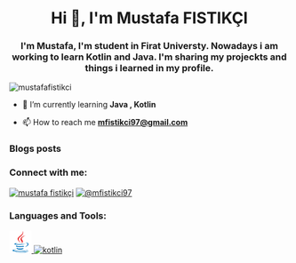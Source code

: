 <h1 align="center">Hi 👋, I'm Mustafa FISTIKÇI</h1>
<h3 align="center">I'm Mustafa, I'm student in Firat Universty. Nowadays i am working to learn Kotlin and Java. I'm sharing my projeckts and things i learned in my profile.</h3>

<p align="left"> <img src="https://komarev.com/ghpvc/?username=mustafafistikci&label=Profile%20views&color=0e75b6&style=flat" alt="mustafafistikci" /> </p>

- 🌱 I’m currently learning **Java , Kotlin**

- 📫 How to reach me **mfistikci97@gmail.com**

### Blogs posts
<!-- BLOG-POST-LIST:START -->
<!-- BLOG-POST-LIST:END -->

<h3 align="left">Connect with me:</h3>
<p align="left">
<a href="https://linkedin.com/in/mustafa fistikçi" target="blank"><img align="center" src="https://raw.githubusercontent.com/rahuldkjain/github-profile-readme-generator/master/src/images/icons/Social/linked-in-alt.svg" alt="mustafa fistikçi" height="30" width="40" /></a>
<a href="https://medium.com/@mfistikci97" target="blank"><img align="center" src="https://raw.githubusercontent.com/rahuldkjain/github-profile-readme-generator/master/src/images/icons/Social/medium.svg" alt="@mfistikci97" height="30" width="40" /></a>
</p>

<h3 align="left">Languages and Tools:</h3>
<p align="left"> <a href="https://www.java.com" target="_blank" rel="noreferrer"> <img src="https://raw.githubusercontent.com/devicons/devicon/master/icons/java/java-original.svg" alt="java" width="40" height="40"/> </a> <a href="https://kotlinlang.org" target="_blank" rel="noreferrer"> <img src="https://www.vectorlogo.zone/logos/kotlinlang/kotlinlang-icon.svg" alt="kotlin" width="40" height="40"/> </a> </p>
